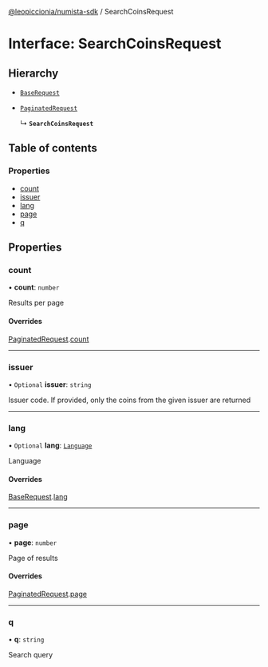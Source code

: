 [@leopiccionia/numista-sdk](../README.md) / SearchCoinsRequest

# Interface: SearchCoinsRequest

## Hierarchy

- [`BaseRequest`](BaseRequest.md)

- [`PaginatedRequest`](PaginatedRequest.md)

  ↳ **`SearchCoinsRequest`**

## Table of contents

### Properties

- [count](SearchCoinsRequest.md#count)
- [issuer](SearchCoinsRequest.md#issuer)
- [lang](SearchCoinsRequest.md#lang)
- [page](SearchCoinsRequest.md#page)
- [q](SearchCoinsRequest.md#q)

## Properties

### count

• **count**: `number`

Results per page

#### Overrides

[PaginatedRequest](PaginatedRequest.md).[count](PaginatedRequest.md#count)

___

### issuer

• `Optional` **issuer**: `string`

Issuer code. If provided, only the coins from the given issuer are returned

___

### lang

• `Optional` **lang**: [`Language`](../README.md#language)

Language

#### Overrides

[BaseRequest](BaseRequest.md).[lang](BaseRequest.md#lang)

___

### page

• **page**: `number`

Page of results

#### Overrides

[PaginatedRequest](PaginatedRequest.md).[page](PaginatedRequest.md#page)

___

### q

• **q**: `string`

Search query
